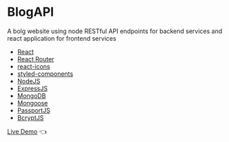 # BlogAPI

A bolg website using node RESTful API endpoints for backend services and react application for frontend services

- [React](https://reactjs.org/)
- [React Router](https://reactrouter.com/en/main)
- [react-icons](https://www.npmjs.com/package/react-icons)
- [styled-components](https://styled-components.com/)
- [NodeJS](https://nodejs.org/en)
- [ExpressJS](https://expressjs.com/)
- [MongoDB](https://www.mongodb.com/)
- [Mongoose](https://mongoosejs.com/)
- [PassportJS](https://www.passportjs.org/)
- [BcryptJS](https://www.npmjs.com/package/bcryptjs)

[Live Demo](https://aquamarine-mousse-d1f48d.netlify.app/) :point_left:
